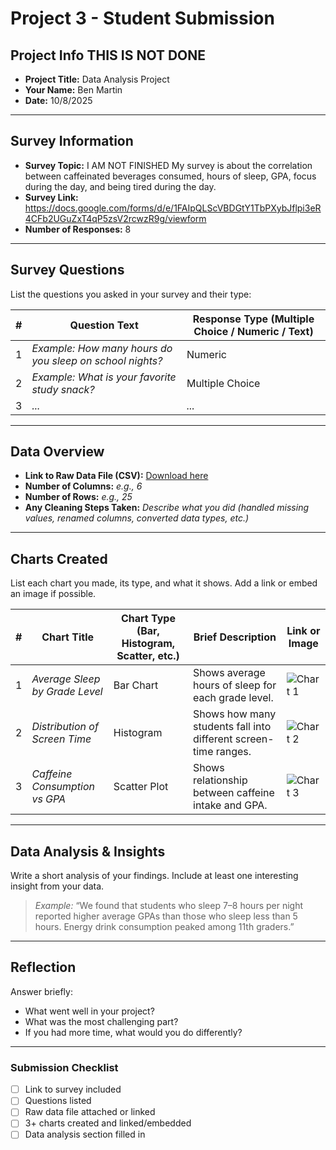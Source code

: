 # Project 3 -  Student Submission

## Project Info          THIS IS NOT DONE
- **Project Title:** Data Analysis Project
- **Your Name:** Ben Martin
- **Date:** 10/8/2025

---

## Survey Information
- **Survey Topic:** I AM NOT FINISHED My survey is about the correlation between caffeinated beverages consumed, hours of sleep, GPA, focus during the day, and being tired during the day.
- **Survey Link:** https://docs.google.com/forms/d/e/1FAIpQLScVBDGtY1TbPXybJflpi3eR4CFb2UGuZxT4qP5zsV2rcwzR9g/viewform
- **Number of Responses:** 8

---

## Survey Questions
List the questions you asked in your survey and their type:

| # | Question Text | Response Type (Multiple Choice / Numeric / Text) |
|---|---------------|-------------------------------------------------|
| 1 | _Example: How many hours do you sleep on school nights?_ | Numeric |
| 2 | _Example: What is your favorite study snack?_ | Multiple Choice |
| 3 | _..._ | _..._ |

---

## Data Overview
- **Link to Raw Data File (CSV):** [Download here](./data.csv)
- **Number of Columns:** _e.g., 6_
- **Number of Rows:** _e.g., 25_
- **Any Cleaning Steps Taken:** _Describe what you did (handled missing values, renamed columns, converted data types, etc.)_

---

## Charts Created
List each chart you made, its type, and what it shows. Add a link or embed an image if possible.

| # | Chart Title | Chart Type (Bar, Histogram, Scatter, etc.) | Brief Description | Link or Image |
|---|-------------|-------------------------------------------|-------------------|---------------|
| 1 | _Average Sleep by Grade Level_ | Bar Chart | Shows average hours of sleep for each grade level. | ![Chart 1](chart1.png) |
| 2 | _Distribution of Screen Time_ | Histogram | Shows how many students fall into different screen-time ranges. | ![Chart 2](chart2.png) |
| 3 | _Caffeine Consumption vs GPA_ | Scatter Plot | Shows relationship between caffeine intake and GPA. | ![Chart 3](chart3.png) |

---

## Data Analysis & Insights
Write a short analysis of your findings. Include at least one interesting insight from your data.

> _Example:_ “We found that students who sleep 7–8 hours per night reported higher average GPAs than those who sleep less than 5 hours. Energy drink consumption peaked among 11th graders.”

---

## Reflection
Answer briefly:
- What went well in your project?
- What was the most challenging part?
- If you had more time, what would you do differently?

---

### Submission Checklist
- [ ] Link to survey included
- [ ] Questions listed
- [ ] Raw data file attached or linked
- [ ] 3+ charts created and linked/embedded
- [ ] Data analysis section filled in